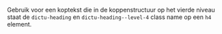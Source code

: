 Gebruik voor een koptekst die in de koppenstructuur op het vierde niveau staat de `dictu-heading` en `dictu-heading--level-4` class name op een `h4` element.
